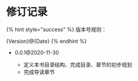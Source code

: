 # 修订记录

{% hint style="success" %}
版本号规则：

{Version}@{Date}
{% endhint %}

* 0.0.1@2020-11-30

  * 定义本书目录结构、完成目录、章节的初步规划
  * 完成导读章节

